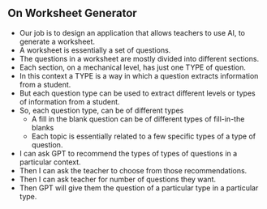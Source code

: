 ## On Worksheet Generator

- Our job is to design an application that allows teachers to use AI, to generate a worksheet.
- A worksheet is essentially a set of questions.
- The questions in a worksheet are mostly divided into different sections.
- Each section, on a mechanical level, has just one TYPE of question.
- In this context a TYPE is a way in which a question extracts information from a student.
- But each question type can be used to extract different levels or types of information from a student.
- So, each question type, can be of different types
  - A fill in the blank question can be of different types of fill-in-the blanks
  - Each topic is essentially related to a few specific types of a type of question.
- I can ask GPT to recommend the types of types of questions in a particular context.
- Then I can ask the teacher to choose from those recommendations.
- Then I can ask teacher for number of questions they want.
- Then GPT will give them the question of a particular type in a particular type.
